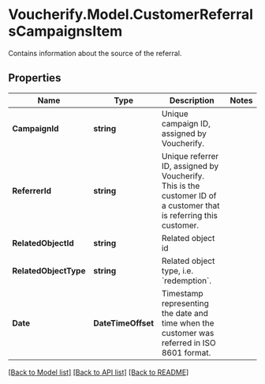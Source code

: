 # Voucherify.Model.CustomerReferralsCampaignsItem
Contains information about the source of the referral.

## Properties

Name | Type | Description | Notes
------------ | ------------- | ------------- | -------------
**CampaignId** | **string** | Unique campaign ID, assigned by Voucherify. | 
**ReferrerId** | **string** | Unique referrer ID, assigned by Voucherify. This is the customer ID of a customer that is referring this customer. | 
**RelatedObjectId** | **string** | Related object id | 
**RelatedObjectType** | **string** | Related object type, i.e. &#x60;redemption&#x60;. | 
**Date** | **DateTimeOffset** | Timestamp representing the date and time when the customer was referred in ISO 8601 format. | 

[[Back to Model list]](../README.md#documentation-for-models) [[Back to API list]](../README.md#documentation-for-api-endpoints) [[Back to README]](../README.md)

